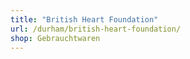 ```yaml
---
title: "British Heart Foundation"
url: /durham/british-heart-foundation/
shop: Gebrauchtwaren
---
```

